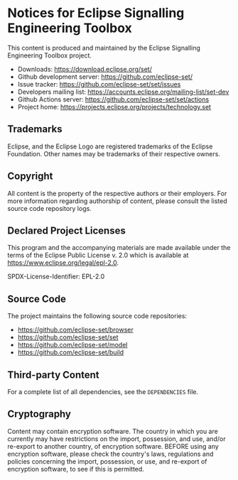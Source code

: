 # Notices for Eclipse Signalling Engineering Toolbox

This content is produced and maintained by the Eclipse Signalling Engineering Toolbox project.

* Downloads: https://download.eclipse.org/set/
* Github development server: https://github.com/eclipse-set/
* Issue tracker: https://github.com/eclipse-set/set/issues
* Developers mailing list: https://accounts.eclipse.org/mailing-list/set-dev
* Github Actions server: https://github.com/eclipse-set/set/actions
* Project home: https://projects.eclipse.org/projects/technology.set

## Trademarks

Eclipse, and the Eclipse Logo are registered trademarks of the Eclipse Foundation.
Other names may be trademarks of their respective owners.

## Copyright

All content is the property of the respective authors or their employers.
For more information regarding authorship of content, please consult the listed source code repository logs.

## Declared Project Licenses

This program and the accompanying materials are made available under the terms
of the Eclipse Public License v. 2.0 which is available at
https://www.eclipse.org/legal/epl-2.0.

SPDX-License-Identifier: EPL-2.0

## Source Code

The project maintains the following source code repositories:

* https://github.com/eclipse-set/browser
* https://github.com/eclipse-set/set
* https://github.com/eclipse-set/model
* https://github.com/eclipse-set/build

## Third-party Content

For a complete list of all dependencies, see the `DEPENDENCIES` file.

## Cryptography

Content may contain encryption software.
The country in which you are currently may have restrictions on the import, possession, and use, and/or re-export to another country, of encryption software.
BEFORE using any encryption software, please check the country's laws, regulations and policies concerning the import, possession, or use, and re-export of encryption software, to see if this is permitted.

